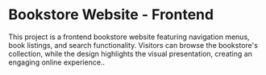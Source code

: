 # Bookstore Website - Frontend
 This project is a frontend bookstore website featuring navigation menus, book listings, and search functionality. Visitors can browse the bookstore's collection, while the design highlights the visual presentation, creating an engaging online experience..
